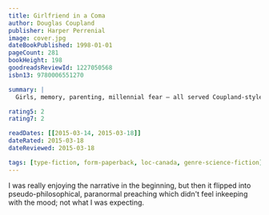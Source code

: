```yaml
---
title: Girlfriend in a Coma
author: Douglas Coupland
publisher: Harper Perrenial
image: cover.jpg
dateBookPublished: 1998-01-01
pageCount: 281
bookHeight: 198
goodreadsReviewId: 1227050568
isbn13: 9780006551270

summary: |
  Girls, memory, parenting, millennial fear — all served Coupland-style. Karen, an attractive, popular student, goes into a coma one night in 1979. Whilst in it, she gives birth to a healthy baby daughter; once out of it, a mere eighteen years later, she finds herself, Rip van Winkle-like, a middle-aged mother whose friends have all gone through all the normal marital, social and political traumas and back again…

rating5: 2
rating7: 2

readDates: [[2015-03-14, 2015-03-18]]
dateRated: 2015-03-18
dateReviewed: 2015-03-18

tags: [type-fiction, form-paperback, loc-canada, genre-science-fiction]
---
```


I was really enjoying the narrative in the beginning, but then it flipped into pseudo-philosophical, paranormal preaching which didn't feel inkeeping with the mood; not what I was expecting.
